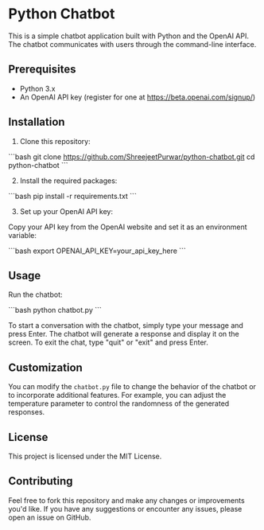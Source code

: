 # Python Chatbot

This is a simple chatbot application built with Python and the OpenAI API. The chatbot communicates with users through the command-line interface.

## Prerequisites

- Python 3.x
- An OpenAI API key (register for one at https://beta.openai.com/signup/)

## Installation

1. Clone this repository:

\`\`\`bash
git clone https://github.com/ShreejeetPurwar/python-chatbot.git
cd python-chatbot
\`\`\`

2. Install the required packages:

\`\`\`bash
pip install -r requirements.txt
\`\`\`

3. Set up your OpenAI API key:

Copy your API key from the OpenAI website and set it as an environment variable:

\`\`\`bash
export OPENAI_API_KEY=your_api_key_here
\`\`\`

## Usage

Run the chatbot:

\`\`\`bash
python chatbot.py
\`\`\`

To start a conversation with the chatbot, simply type your message and press Enter. The chatbot will generate a response and display it on the screen. To exit the chat, type "quit" or "exit" and press Enter.

## Customization

You can modify the `chatbot.py` file to change the behavior of the chatbot or to incorporate additional features. For example, you can adjust the temperature parameter to control the randomness of the generated responses.

## License

This project is licensed under the MIT License.

## Contributing

Feel free to fork this repository and make any changes or improvements you'd like. If you have any suggestions or encounter any issues, please open an issue on GitHub.
